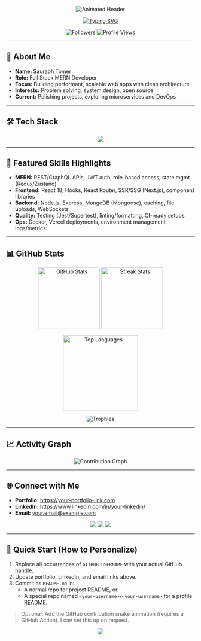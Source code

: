 <!-- Replace GITHUB_USERNAME with your actual GitHub username to enable stats links -->
<!-- Update LinkedIn, Portfolio, and Email links below -->

<p align="center">
  <img src="https://capsule-render.vercel.app/api?type=waving&color=0:00c6ff,100:0072ff&height=220&section=header&text=Saurabh%20Tomer&fontSize=52&fontAlign=50&fontAlignY=38&animation=fadeIn&desc=Full%20Stack%20MERN%20Developer%20%7C%20Problem%20Solver&descAlign=50&descAlignY=60" alt="Animated Header" />
</p>

<p align="center">
  <a href="https://git.io/typing-svg">
    <img src="https://readme-typing-svg.demolab.com?font=Fira+Code&pause=1200&color=00A3FF&center=true&vCenter=true&random=false&width=900&lines=Full+Stack+MERN+Developer;Problem+Solver+%26+DSA+Enthusiast;Clean+Code+%7C+Scalable+Systems+%7C+Ship+Fast;Open+Source+%7C+Learning+Every+Day" alt="Typing SVG" />
  </a>
</p>

<p align="center">
  <a href="https://github.com/GITHUB_USERNAME"><img src="https://img.shields.io/github/followers/GITHUB_USERNAME?label=Follow&style=for-the-badge&color=0072ff" alt="Followers"/></a>
  <img src="https://komarev.com/ghpvc/?username=GITHUB_USERNAME&style=for-the-badge&color=00c6ff" alt="Profile Views"/>
</p>

---

## 👋 About Me
- **Name:** Saurabh Tomer
- **Role:** Full Stack MERN Developer
- **Focus:** Building performant, scalable web apps with clean architecture
- **Interests:** Problem solving, system design, open source
- **Current:** Polishing projects, exploring microservices and DevOps

---

## 🛠️ Tech Stack
<p align="center">
  <img src="https://skillicons.dev/icons?i=mongo,express,react,nodejs,ts,js,html,css,tailwind,bootstrap,redux,nextjs,vite,webpack,git,github,vercel,docker,nginx,postman,jest,graphql,linux&perline=12" />
</p>

---

## 🚀 Featured Skills Highlights
- **MERN:** REST/GraphQL APIs, JWT auth, role-based access, state mgmt (Redux/Zustand)
- **Frontend:** React 18, Hooks, React Router, SSR/SSG (Next.js), component libraries
- **Backend:** Node.js, Express, MongoDB (Mongoose), caching, file uploads, WebSockets
- **Quality:** Testing (Jest/Supertest), linting/formatting, CI-ready setups
- **Ops:** Docker, Vercel deployments, environment management, logs/metrics

---

## 📊 GitHub Stats
<p align="center">
  <img height="165" src="https://github-readme-stats.vercel.app/api?username=GITHUB_USERNAME&show_icons=true&theme=tokyonight&hide_border=true&rank_icon=percentile" alt="GitHub Stats"/>
  <img height="165" src="https://github-readme-streak-stats.herokuapp.com?user=GITHUB_USERNAME&theme=tokyonight&hide_border=true" alt="Streak Stats"/>
</p>

<p align="center">
  <img height="200" src="https://github-readme-stats.vercel.app/api/top-langs/?username=GITHUB_USERNAME&layout=compact&theme=tokyonight&hide_border=true" alt="Top Languages"/>
</p>

<p align="center">
  <img src="https://github-profile-trophy.vercel.app/?username=GITHUB_USERNAME&theme=onedark&no-frame=true&column=7" alt="Trophies"/>
</p>

---

## 📈 Activity Graph
<p align="center">
  <img src="https://github-readme-activity-graph.vercel.app/graph?username=GITHUB_USERNAME&theme=tokyo-night&hide_border=true" alt="Contribution Graph"/>
</p>

---

## 🌐 Connect with Me
- **Portfolio:** https://your-portfolio-link.com
- **LinkedIn:** https://www.linkedin.com/in/your-linkedin/
- **Email:** your.email@example.com

<p align="center">
  <a href="mailto:your.email@example.com"><img src="https://img.shields.io/badge/Email-Contact-0072ff?style=for-the-badge&logo=gmail&logoColor=white"/></a>
  <a href="https://www.linkedin.com/in/your-linkedin/"><img src="https://img.shields.io/badge/LinkedIn-Connect-0A66C2?style=for-the-badge&logo=linkedin&logoColor=white"/></a>
  <a href="https://github.com/GITHUB_USERNAME"><img src="https://img.shields.io/badge/GitHub-GITHUB__USERNAME-161b22?style=for-the-badge&logo=github"/></a>
</p>

---

## 🧭 Quick Start (How to Personalize)
1. Replace all occurrences of `GITHUB_USERNAME` with your actual GitHub handle.
2. Update portfolio, LinkedIn, and email links above.
3. Commit as `README.md` in:
   - A normal repo for project README, or
   - A special repo named `<your-username>/<your-username>` for a profile README.

> Optional: Add the GitHub contribution snake animation (requires a GitHub Action). I can set this up on request.

<p align="center">
  <img src="https://capsule-render.vercel.app/api?type=waving&color=0:0072ff,100:00c6ff&height=140&section=footer" />
</p>
